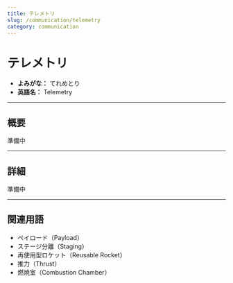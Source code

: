 ```yaml
---
title: テレメトリ
slug: /communication/telemetry
category: communication
---
```


# テレメトリ

- **よみがな：** てれめとり  
- **英語名：** Telemetry  

---

## 概要

準備中  

---

## 詳細

準備中  

---

## 関連用語

- ペイロード（Payload）
- ステージ分離（Staging）
- 再使用型ロケット（Reusable Rocket）
- 推力（Thrust）
- 燃焼室（Combustion Chamber）
